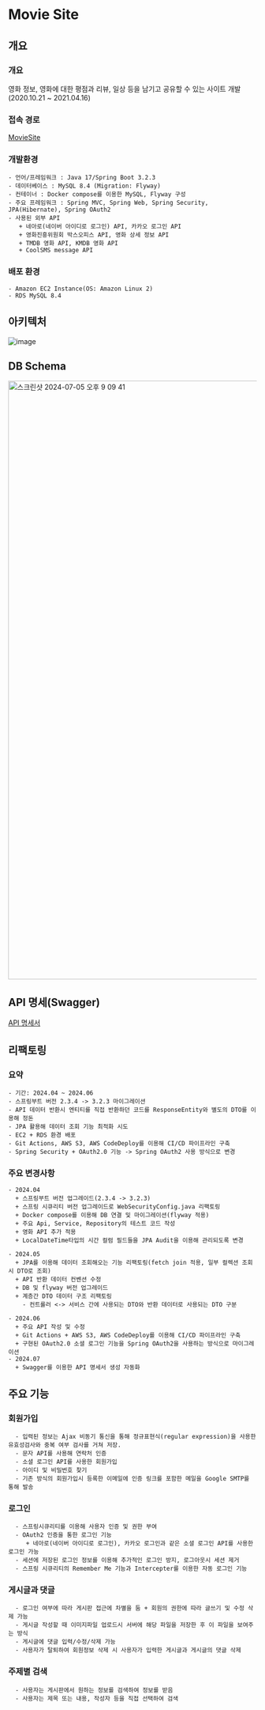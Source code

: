 # Movie Site


## 개요
### 개요
영화 정보, 영화에 대한 평점과 리뷰, 일상 등을 남기고 공유할 수 있는 사이트 개발(2020.10.21 ~ 2021.04.16)

### 접속 경로
[MovieSite](http://3.38.19.101)


### 개발환경
```text
- 언어/프레임워크 : Java 17/Spring Boot 3.2.3
- 데이터베이스 : MySQL 8.4 (Migration: Flyway)
- 컨테이너 : Docker compose를 이용한 MySQL, Flyway 구성
- 주요 프레임워크 : Spring MVC, Spring Web, Spring Security, JPA(Hibernate), Spring OAuth2
- 사용된 외부 API
   + 네아로(네이버 아이디로 로그인) API, 카카오 로그인 API
   + 영화진흥위원회 박스오피스 API, 영화 상세 정보 API
   + TMDB 영화 API, KMDB 영화 API
   + CoolSMS message API
```

### 배포 환경
```text
- Amazon EC2 Instance(OS: Amazon Linux 2)
- RDS MySQL 8.4
```

## 아키텍처
![image](https://github.com/yhlee002/movieApi/assets/60289743/e989b96f-6f13-45ff-916a-aafb58f6dfcd)


## DB Schema
<img width="1211" alt="스크린샷 2024-07-05 오후 9 09 41" src="https://github.com/yhlee002/movieApi/assets/60289743/c5001f8d-895a-4381-8861-3fcf90fc45a1">




## API 명세(Swagger)
[API 명세서](http://3.38.19.101:8080/api/swagger-ui.html)


## 리팩토링
### 요약
```
- 기간: 2024.04 ~ 2024.06
- 스프링부트 버전 2.3.4 -> 3.2.3 마이그레이션
- API 데이터 반환시 엔티티를 직접 반환하던 코드를 ResponseEntity와 별도의 DTO를 이용해 정돈
- JPA 활용해 데이터 조회 기능 최적화 시도
- EC2 + RDS 환경 배포
- Git Actions, AWS S3, AWS CodeDeploy를 이용해 CI/CD 파이프라인 구축
- Spring Security + OAuth2.0 기능 -> Spring OAuth2 사용 방식으로 변경
```

### 주요 변경사항
```text
- 2024.04
  + 스프링부트 버전 업그레이드(2.3.4 -> 3.2.3)
  + 스프링 시큐리티 버전 업그레이드로 WebSecurityConfig.java 리팩토링
  + Docker compose를 이용해 DB 연결 및 마이그레이션(flyway 적용)
  + 주요 Api, Service, Repository의 테스트 코드 작성
  + 영화 API 추가 적용
  + LocalDateTime타입의 시간 컬럼 필드들을 JPA Audit을 이용해 관리되도록 변경

- 2024.05
  + JPA를 이용해 데이터 조회해오는 기능 리팩토링(fetch join 적용, 일부 컬렉션 조회시 DTO로 조회)
  + API 반환 데이터 컨벤션 수정
  + DB 및 flyway 버전 업그레이드
  + 계층간 DTO 데이터 구조 리팩토링
    - 컨트롤러 <-> 서비스 간에 사용되는 DTO와 반환 데이터로 사용되는 DTO 구분

- 2024.06
  + 주요 API 작성 및 수정
  + Git Actions + AWS S3, AWS CodeDeploy를 이용해 CI/CD 파이프라인 구축
  + 구현된 OAuth2.0 소셜 로그인 기능을 Spring OAuth2을 사용하는 방식으로 마이그레이션
- 2024.07
  + Swagger를 이용한 API 명세서 생성 자동화
```


## 주요 기능
### 회원가입
      - 입력된 정보는 Ajax 비동기 통신을 통해 정규표현식(regular expression)을 사용한 유효성검사와 중복 여부 검사를 거쳐 저장.
      - 문자 API를 사용해 연락처 인증
      - 소셜 로그인 API를 사용한 회원가입
      - 아이디 및 비밀번호 찾기
      - 기존 방식의 회원가입시 등록한 이메일에 인증 링크를 포함한 메일을 Google SMTP를 통해 발송

### 로그인
      - 스프링시큐리티를 이용해 사용자 인증 및 권한 부여
      - OAuth2 인증을 통한 로그인 기능
         + 네아로(네이버 아이디로 로그인), 카카오 로그인과 같은 소셜 로그인 API를 사용한 로그인 가능
      - 세션에 저장된 로그인 정보를 이용해 추가적인 로그인 방지, 로그아웃시 세션 제거
      - 스프링 시큐리티의 Remember Me 기능과 Intercepter를 이용한 자동 로그인 기능

### 게시글과 댓글
      - 로그인 여부에 따라 게시판 접근에 차별을 둠 + 회원의 권한에 따라 글쓰기 및 수정 삭제 가능
      - 게시글 작성할 때 이미지파일 업로드시 서버에 해당 파일을 저장한 후 이 파일을 보여주는 방식
      - 게시글에 댓글 입력/수정/삭제 가능
      - 사용자가 탈퇴하여 회원정보 삭제 시 사용자가 입력한 게시글과 게시글의 댓글 삭제

### 주제별 검색
      - 사용자는 게시판에서 원하는 정보를 검색하여 정보를 받음
      - 사용자는 제목 또는 내용, 작성자 등을 직접 선택하여 검색


